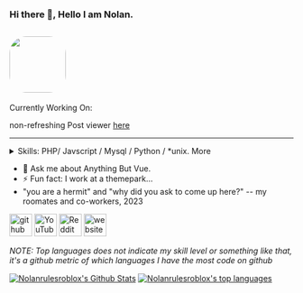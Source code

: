 ### Hi there 👋, Hello I am Nolan.
<img src="https://nrrinc.net/src/css/master/shared/img5.png" height="100px" style="border-radius: 30px;"></img>
---
Currently Working On:

non-refreshing Post viewer [here](https://github.com/Nolanrulesroblox/multiview.js)

---
<details>
  <summary>Skills: PHP/ Javscript / Mysql / Python / *unix. More</summary>
  PHP/ Javscript / Bash / Python/ *unix / Node JS - Javascript / HTML / CSS / SCSS / SQL
</details>

- 💬 Ask me about Anything But Vue. 
- ⚡ Fun fact: I work at a themepark...
- "you are a hermit" and "why did you ask to come up here?" -- my roomates and co-workers, 2023


[<img src='https://cdn.jsdelivr.net/npm/simple-icons@3.0.1/icons/github.svg' alt='github' height='40'>](https://github.com/Nolanrulesroblox)  [<img src='https://cdn.jsdelivr.net/npm/simple-icons@3.0.1/icons/youtube.svg' alt='YouTube' height='40'>](https://www.youtube.com/channel/UCu2bQ__zSzL27dSwnCYk5tg)  [<img src='https://cdn.jsdelivr.net/npm/simple-icons@3.0.1/icons/reddit.svg' alt='Reddit' height='40'>](https://www.reddit.com/user/Nolanrulesroblox)  [<img src='https://cdn.jsdelivr.net/npm/simple-icons@3.0.1/icons/icloud.svg' alt='website' height='40'>](https://nrrinc.net)  

_NOTE: Top languages does not indicate my skill level or something like that, it's a github metric of which languages I have the most code on github_

<a href="https://github.com/Nolanrulesroblox">
<img align="center" alt="Nolanrulesroblox's Github Stats" src="https://github-readme-stats.vercel.app/api?username=Nolanrulesroblox&show_icons=true&hide_border=true&count_private=true&include_all_commits=true&theme=radical" /></a>
<a href="https://github.com/Nolanrulesroblox">
  <img align="center" alt="Nolanrulesroblox's top languages" src="https://github-readme-stats.vercel.app/api/top-langs/?username=Nolanrulesroblox&layout=compact&theme=radical" />
</a>

